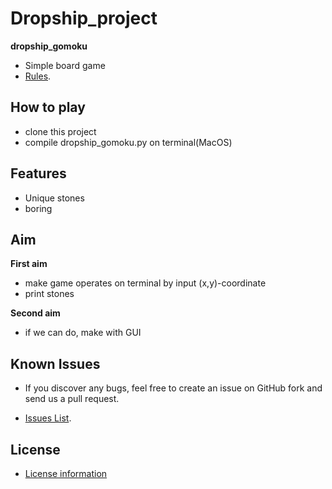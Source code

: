 # Dropship_project

**dropship_gomoku** 

* Simple board game 
* [Rules](https://en.wikipedia.org/wiki/Gomoku#Official_rules).


## How to play

* clone this project
* compile dropship_gomoku.py on terminal(MacOS)

## Features

* Unique stones
* boring

## Aim

**First aim**
* make game operates on terminal by input (x,y)-coordinate
* print stones

**Second aim**
* if we can do, make with GUI


## Known Issues

* If you discover any bugs, feel free to create an issue on GitHub fork and
send us a pull request.

* [Issues List](https://github.com/3people/dropship_project).

## License

* [License information](https://github.com/3people/dropship_project/blob/master/LICENSE)
